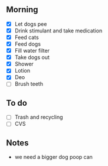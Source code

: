## Morning 
- [x] Let dogs pee
- [x] Drink stimulant and take medication
- [x] Feed cats
- [x] Feed dogs
- [x] Fill water filter
- [x] Take dogs out
- [x] Shower
- [x] Lotion
- [x] Deo
- [ ] Brush teeth

## To do
- [ ] Trash and recycling
- [ ] CVS

## Notes 
- we need a bigger dog poop can